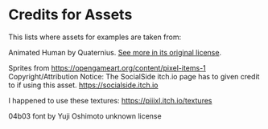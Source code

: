 Credits for Assets
==================

This lists where assets for examples are taken from:

Animated Human by Quaternius.
[See more in its original license](./animated-human/License.txt).

Sprites from 
https://opengameart.org/content/pixel-items-1
Copyright/Attribution Notice: 
The SocialSide itch.io page has to given credit to if using this asset. https://socialside.itch.io

I happened to use these textures:
https://piiixl.itch.io/textures

04b03 font by Yuji Oshimoto unknown license
